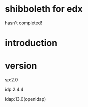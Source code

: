 shibboleth for edx
======

hasn't completed!

introduction
=======

version
=======
sp:2.0

idp:2.4.4

ldap:13.0(openldap)

